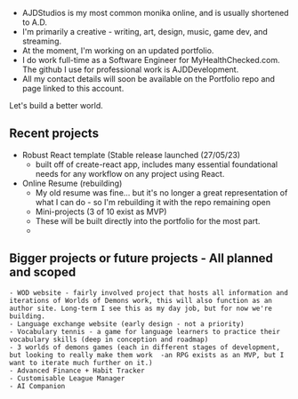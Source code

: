 - AJDStudios is my most common monika online, and is usually shortened to A.D. 
- I'm primarily a creative - writing, art, design, music, game dev, and streaming. 
- At the moment, I'm working on an updated portfolio. 
- I do work full-time as a Software Engineer for MyHealthChecked.com. The github I use for professional work is AJDDevelopment. 
- All my contact details will soon be available on the Portfolio repo and page linked to this account. 

Let's build a better world. 

<!---
AJDStudios/AJDStudios is a ✨ special ✨ repository because its `README.md` (this file) appears on your GitHub profile.
You can click the Preview link to take a look at your changes.
--->

## Recent projects

 - Robust React template (Stable release launched (27/05/23)
    - built off of create-react app, includes many essential foundational needs for any workflow on any project using React.   
 - Online Resume (rebuilding)
   - My old resume was fine... but it's no longer a great representation of what I can do - so I'm rebuilding it with the repo remaining open
   - Mini-projects (3 of 10 exist as MVP)
    - These will be built directly into the portfolio for the most part.
    - 
## Bigger projects or future projects - All planned and scoped
    - WOD website - fairly involved project that hosts all information and iterations of Worlds of Demons work, this will also function as an author site. Long-term I see this as my day job, but for now we're building. 
    - Language exchange website (early design - not a priority)
    - Vocabulary tennis - a game for language learners to practice their vocabulary skills (deep in conception and roadmap)
    - 3 worlds of demons games (each in different stages of development, but looking to really make them work  -an RPG exists as an MVP, but I want to iterate much further on it.)
    - Advanced Finance + Habit Tracker
    - Customisable League Manager
    - AI Companion
